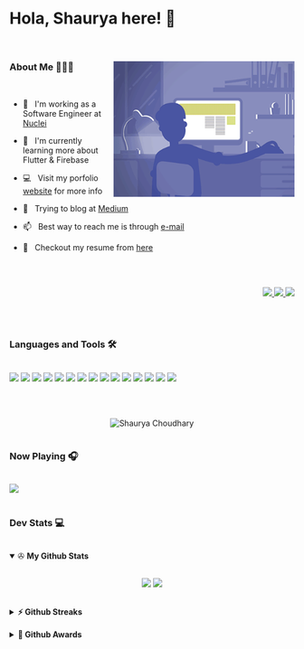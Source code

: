 # Hola, Shaurya here! 👋

<!-- <p align="center">
  <a href="https://github.com/shaurya-src" target="_blank">
    <img src="https://svg-banners.vercel.app/api?type=typeWriter&text1=print(%22Hello%20world!%20Shaurya%20here.%22)%20%F0%9F%91%A8%E2%80%8D%F0%9F%92%BB&width=700&height=100" width="700">
  </a>
</p> -->

<!-- <p align="center">
  <a href="https://www.shauryasrc.com" target="_blank">
    <img src="https://img.shields.io/badge/WWW.-shauryasrc.com-critical?style=flat-square&logo=saltstack&logoColor=white">
  </a>
  <a href="https://en.wikipedia.org/wiki/Homo_sapiens" target="_blank">
    <img src="https://img.shields.io/badge/Species-Homo_sapiens-success?style=flat-square&logo=mailchimp&logoColor=white">
  </a>
  <a href="https://en.wikipedia.org/wiki/Life" target="_blank">
    <img src="https://img.shields.io/badge/Status-Stable-success?style=flat-square&logo=gravatar&logoColor=white">
  </a>
  <a href="https://en.wikipedia.org/wiki/Computer_science" target="_blank">
    <img src="https://img.shields.io/badge/My%20jam-Computer%20Science-critical?style=flat-square&logo=electron&logoColor=white">
  </a>
</p>

<p align="center">
  <img src="https://img.shields.io/badge/macOS-Ventura-292e33?style=flat-square&logo=apple&logoColor=ffffff">
  <img src="https://img.shields.io/badge/Windows-11-292e33?style=flat-square&logo=windows&logoColor=ffffff">
  <img src="https://img.shields.io/badge/Android-Studio-292e33?style=flat-square&logo=android-studio&logoColor=fff">
  <img src="https://img.shields.io/badge/Browser-Chrome-292e33?style=flat-square&logo=google-chrome&logoColor=fff">
  <img src="https://img.shields.io/badge/Browser-Brave-292e33?style=flat-square&logo=brave&logoColor=fff">
</p> -->

<br>

<div>
  
<img align="right" src="https://github.com/shaurya-src/shaurya-src/blob/main/Assets/profile_gif.gif" width="320" height="240"/>
  
### About Me 🧙🏻‍♂️ 

<br>

- 🔭 &nbsp; I'm working as a Software Engineer at [Nuclei](https://gonuclei.com/)
  
- 🌱 &nbsp; I'm currently learning more about Flutter & Firebase
  
- 💻 &nbsp; Visit my porfolio [website](https://www.shauryasrc.com/) for more info
  
- 💬 &nbsp; Trying to blog at [Medium](https://shaurya-src.medium.com/)
  
- 📫 &nbsp; Best way to reach me is through [e-mail](mailto:shaurya.src@gmail.com)
  
- 📝 &nbsp; Checkout my resume from [here](https://github.com/shaurya-src/shaurya-src/blob/main/Assets/ShauryaResume.pdf)

<br> <br>
  
<p align="right">
  <a href="mailto:shaurya.src@gmail.com" target="_blank">
    <img src="https://img.shields.io/badge/-mail-292e33?style=for-the-badge&logo=gmail"/> 
  </a>
  <a href="https://www.linkedin.com/in/shaurya-src/" target="_blank">
    <img src="https://img.shields.io/badge/-Linkedin-292e33?style=for-the-badge&logo=linkedin"/> 
  </a>
  <a href="https://www.instagram.com/shaurya_src/" target="_blank">
    <img src="https://img.shields.io/badge/-Instagram-292e33?style=for-the-badge&logo=instagram"/>
  </a>
</p>
  
</div>

<br> <br>

### Languages and Tools 🛠️

<br>

<div>
  <img src="https://img.shields.io/badge/-Flutter-292e33?style=for-the-badge&logo=flutter&color=blue"/> 
  <img src="https://img.shields.io/badge/-TensorFlow-292e33?style=for-the-badge&logo=tensorflow&color=white"/> 
  <img src="https://img.shields.io/badge/-pytorch-292e33?style=for-the-badge&logo=pytorch&color=purple"/> 
  <img src="https://img.shields.io/badge/-django-292e33?style=for-the-badge&logo=django&color=darkgreen"/> 
  <img src="https://img.shields.io/badge/-flask-292e33?style=for-the-badge&logo=flask&color=darkcyan"/> 
    <img src="https://img.shields.io/badge/-selenium-292e33?style=for-the-badge&logo=selenium&color=grey"/> 
  <img src="https://img.shields.io/badge/-Python-292e33?style=for-the-badge&logo=python&color=darkblue"/> 
  <img src="https://img.shields.io/badge/-Java-292e33?style=for-the-badge&logo=oracle&color=black"/> 
  <img src="https://img.shields.io/badge/-Dart-292e33?style=for-the-badge&logo=dart&color=navy"/> 
  <img src="https://img.shields.io/badge/-JavaScript-292e33?style=for-the-badge&logo=javascript"/> 
  <img src="https://img.shields.io/badge/-HTML-292e33?style=for-the-badge&logo=html5&color=yellow"/> 
  <img src="https://img.shields.io/badge/-CSS-292e33?style=for-the-badge&logo=css3&color=orange"/>
  <img src="https://img.shields.io/badge/-mysql-292e33?style=for-the-badge&logo=mysql&color=lightblue"/>
  <img src="https://img.shields.io/badge/-git-292e33?style=for-the-badge&logo=git&color=white"/>
  <img src="https://img.shields.io/badge/-linux-292e33?style=for-the-badge&logo=linux&color=black"/> 
</div>

<br> <br>

<p align="center">
  <img src="https://komarev.com/ghpvc/?username=shaurya-src&style=for-the-badge" alt="Shaurya Choudhary" />
</p>

#

### Now Playing 🎧 
<br>

<a href="https://open.spotify.com/" target="_blank"> 
  <img src="https://spotify-github-profile.vercel.app/api/view?uid=214zuzj6g7ndx46cmed74tymq&cover_image=true&theme=novatorem&show_offline=false&background_color=121212&bar_color_cover=true&bar_color=53b14f"/> 
</a>

#

### Dev Stats 💻
<br>
<details open>
 <summary> ✇ <b>My Github Stats</b> </summary>
<br>
<p align = "center">
  <img src = "https://github-readme-stats.vercel.app/api?username=shaurya-src&show_icons=true&theme=tokyonight&include_all_commits=true&count_private=true&line_height=27">
  <img src = "https://github-readme-stats.vercel.app/api/top-langs/?username=shaurya-src&hide=TeX,HTML,Makefile,C,CSS&theme=tokyonight&langs_count=3">
</p>
</details> <br>

<details>
  <summary><b>⚡ Github Streaks</b></summary>
  <img height="200em" src="https://github-readme-streak-stats.herokuapp.com/?user=shaurya-src&hide_border=true" />
</details> <br>

<details>
  <summary><b>🚀 Github Awards</b></summary>
  <img src = "https://github-profile-trophy.vercel.app/?username=shaurya-src">
</details>
